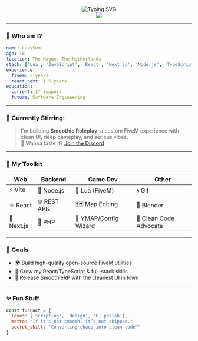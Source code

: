 <div align="center">

<img src="https://readme-typing-svg.demolab.com?font=Fira+Code&pause=1000&color=00FFF7&center=true&vCenter=true&width=435&lines=Hey+there+%F0%9F%91%8B;I'm+LuvvSum.;Full-stack+Developer+%7C+FiveM+Veteran;React%2FNext.js+Enthusiast;+" alt="Typing SVG" />
<br>
<img src="https://lanyard.cnrad.dev/api/1152020403884150864" />

</div>

---

### 🧠 Who am I?

```yaml
name: LuvvSum
age: 18
location: The Hague, The Netherlands
stack: ['Lua', 'JavaScript', 'React', 'Next.js', 'Node.js', 'TypeScript']
experience:
  fivem: 5 years
  react_next: 1.5 years
education:
  current: IT Support
  future: Software Engineering
```

---

### 🍹 Currently Stirring:
> I'm building **Smoothie Roleplay**, a custom FiveM experience with clean UI, deep gameplay, and serious vibes.  
> 🍓 Wanna taste it? [Join the Discord](https://discord.gg/pAzpzTpQrN)

---

### 🧰 My Toolkit

| Web | Backend | Game Dev | Other |
|-----|---------|----------|-------|
| ⚡ Vite | 🧠 Node.js | 🔧 Lua (FiveM) | 🌀 Git |
| ⚛️ React | 🌐 REST APIs | 🗺️ Map Editing | 🎨 Blender |
| 🔷 Next.js | 🐘 PHP | 🧱 YMAP/Config Wizard | 🧼 Clean Code Advocate |

---

### 🎯 Goals

- 🌍 Build high-quality open-source FiveM utilities
- 🌱 Grow my React/TypeScript & full-stack skills
- 🚀 Release SmoothieRP with the cleanest UI in town

---

### ✨ Fun Stuff

```js
const funFact = {
  loves: ['scripting', 'design', 'UI polish'],
  motto: "If it's not smooth, it’s not shipped.",
  secret_skill: "Converting chaos into clean code™"
}

